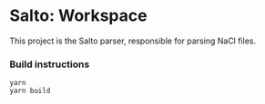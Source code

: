 # Salto: Workspace

This project is the Salto parser, responsible for parsing NaCl files.

### Build instructions

```
yarn
yarn build
```
